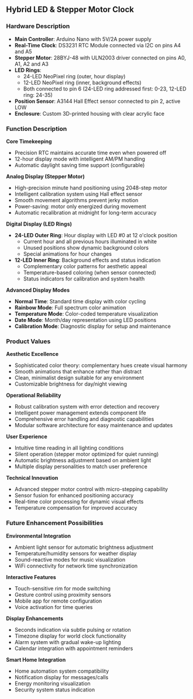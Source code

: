 ## Hybrid LED & Stepper Motor Clock

### Hardware Description

* **Main Controller**: Arduino Nano with 5V/2A power supply
* **Real-Time Clock**: DS3231 RTC Module connected via I2C on pins A4 and A5
* **Stepper Motor**: 28BYJ-48 with ULN2003 driver connected on pins A0, A1, A2 and A3
* **LED Rings**: 
  - 24-LED NeoPixel ring (outer, hour display)
  - 12-LED NeoPixel ring (inner, background effects)
  - Both connected to pin 6 (24-LED ring addressed first: 0-23, 12-LED ring: 24-35)
* **Position Sensor**: A3144 Hall Effect sensor connected to pin 2, active LOW
* **Enclosure**: Custom 3D-printed housing with clear acrylic face

### Function Description

**Core Timekeeping**
- Precision RTC maintains accurate time even when powered off
- 12-hour display mode with intelligent AM/PM handling
- Automatic daylight saving time support (configurable)

**Analog Display (Stepper Motor)**
- High-precision minute hand positioning using 2048-step motor
- Intelligent calibration system using Hall effect sensor
- Smooth movement algorithms prevent jerky motion
- Power-saving: motor only energized during movement
- Automatic recalibration at midnight for long-term accuracy

**Digital Display (LED Rings)**
- **24-LED Outer Ring**: Hour display with LED #0 at 12 o'clock position
  - Current hour and all previous hours illuminated in white
  - Unused positions show dynamic background colors
  - Special animations for hour changes
- **12-LED Inner Ring**: Background effects and status indication
  - Complementary color patterns for aesthetic appeal
  - Temperature-based coloring (when sensor connected)
  - Status indicators for calibration and system health

**Advanced Display Modes**
- **Normal Time**: Standard time display with color cycling
- **Rainbow Mode**: Full spectrum color animation
- **Temperature Mode**: Color-coded temperature visualization
- **Date Mode**: Month/day representation using LED positions
- **Calibration Mode**: Diagnostic display for setup and maintenance

### Product Values

**Aesthetic Excellence**
* Sophisticated color theory: complementary hues create visual harmony
* Smooth animations that enhance rather than distract
* Clean, minimalist design suitable for any environment
* Customizable brightness for day/night viewing

**Operational Reliability**
* Robust calibration system with error detection and recovery
* Intelligent power management extends component life
* Comprehensive error handling and diagnostic capabilities
* Modular software architecture for easy maintenance and updates

**User Experience**
* Intuitive time reading in all lighting conditions
* Silent operation (stepper motor optimized for quiet running)
* Automatic brightness adjustment based on ambient light
* Multiple display personalities to match user preference

**Technical Innovation**
* Advanced stepper motor control with micro-stepping capability
* Sensor fusion for enhanced positioning accuracy
* Real-time color processing for dynamic visual effects
* Temperature compensation for improved accuracy

### Future Enhancement Possibilities

**Environmental Integration**
* Ambient light sensor for automatic brightness adjustment
* Temperature/humidity sensors for weather display
* Sound-reactive modes for music visualization
* WiFi connectivity for network time synchronization

**Interactive Features**
* Touch-sensitive rim for mode switching
* Gesture control using proximity sensors
* Mobile app for remote configuration
* Voice activation for time queries

**Display Enhancements**
* Seconds indication via subtle pulsing or rotation
* Timezone display for world clock functionality
* Alarm system with gradual wake-up lighting
* Calendar integration with appointment reminders

**Smart Home Integration**
* Home automation system compatibility
* Notification display for messages/calls
* Energy monitoring visualization
* Security system status indication 

